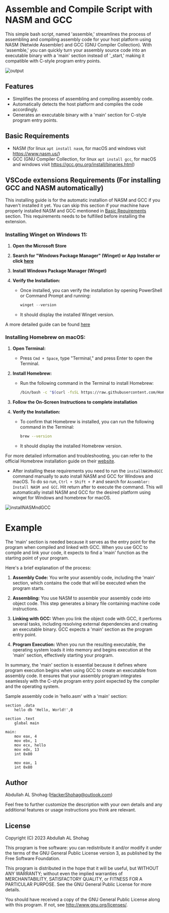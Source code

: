 # Assemble and Compile Script with NASM and GCC

This simple bash script, named 'assemble,' streamlines the process of assembling and compiling assembly code for your host platform using NASM (Netwide Assembler) and GCC (GNU Compiler Collection). With 'assemble,' you can quickly turn your assembly source code into an executable binary with a 'main' section instead of '_start,' making it compatible with C-style program entry points.

![output](https://github.com/HackerShohag/vscode-assembler-extension/assets/47150885/c8a7ef37-20e7-4adf-bd9f-8419ea6e557f)

## Features

* Simplifies the process of assembling and compiling assembly code.
* Automatically detects the host platform and compiles the code accordingly.
* Generates an executable binary with a 'main' section for C-style program entry points.

## Basic Requirements

* NASM (for linux `apt install nasm`, for macOS and windows visit https://www.nasm.us/)
* GCC (GNU Compiler Collection, for linux `apt install gcc`, for macOS and windows visit https://gcc.gnu.org/install/binaries.html)

## VSCode extensions Requirements (For installing GCC and NASM automatically)

This installing guide is for the automatic installion of NASM and GCC if you haven't installed it yet. You can skip this section if your machine have properly installed NASM and GCC mentioned in [Basic Requirements](#basic-requirements) section. This requirements needs to be fulfilled before installing the extension.

### Installing Winget on Windows 11:

1. **Open the Microsoft Store**

2. **Search for "Windows Package Manager" (Winget) or App Installer or click [here](https://www.microsoft.com/en-us/p/app-installer/9nblggh4nns1)**

3. **Install Windows Package Manager (Winget)**

4. **Verify the Installation:**
   - Once installed, you can verify the installation by opening PowerShell or Command Prompt and running:
     ```powershell
     winget --version
     ```
   - It should display the installed Winget version.

A more detailed guide can be found [here](https://pureinfotech.com/install-winget-windows-11)

### Installing Homebrew on macOS:

1. **Open Terminal:**
   - Press `Cmd + Space`, type "Terminal," and press Enter to open the Terminal.

2. **Install Homebrew:**
   - Run the following command in the Terminal to install Homebrew:
     ```bash
     /bin/bash -c "$(curl -fsSL https://raw.githubusercontent.com/Homebrew/install/master/install.sh)"
     ```

3. **Follow the On-Screen Instructions to complete installation**
4. **Verify the Installation:**
   - To confirm that Homebrew is installed, you can run the following command in the Terminal:
     ```bash
     brew --version
     ```
   - It should display the installed Homebrew version.

For more detailed information and troubleshooting, you can refer to the official Homebrew installation guide on their [website](https://brew.sh/).

* After installing these requirements you need to run the `installNASMndGCC` command manually to auto install NASM and GCC for Windows and macOS. To do so run, `Ctrl + Shift + P` and search for `Assembler: Install NASM and GCC`. Hit return after to execute the command. This will automatically install NASM and GCC for the desired platform using winget for Windows and homebrew for macOS.

![installNASMndGCC](https://github.com/HackerShohag/vscode-assembler-extension/assets/47150885/7d09d8a8-ffc5-4611-910c-c62ce1d46bb0)

# Example

The 'main' section is needed because it serves as the entry point for the program when compiled and linked with GCC. When you use GCC to compile and link your code, it expects to find a 'main' function as the starting point of your program. 

Here's a brief explanation of the process:

1. **Assembly Code:** You write your assembly code, including the 'main' section, which contains the code that will be executed when the program starts.

2. **Assembling:** You use NASM to assemble your assembly code into object code. This step generates a binary file containing machine code instructions.

3. **Linking with GCC:** When you link the object code with GCC, it performs several tasks, including resolving external dependencies and creating an executable binary. GCC expects a 'main' section as the program entry point.

4. **Program Execution:** When you run the resulting executable, the operating system loads it into memory and begins execution at the 'main' section, effectively starting your program.

In summary, the 'main' section is essential because it defines where program execution begins when using GCC to create an executable from assembly code. It ensures that your assembly program integrates seamlessly with the C-style program entry point expected by the compiler and the operating system.

Sample assembly code in 'hello.asm' with a 'main' section:

```assembly
section .data
    hello db 'Hello, World!',0

section .text
    global main

main:
    mov eax, 4
    mov ebx, 1
    mov ecx, hello
    mov edx, 13
    int 0x80

    mov eax, 1
    int 0x80
```

## Author

Abdullah AL Shohag (<HackerShohag@outlook.com>)

Feel free to further customize the description with your own details and any additional features or usage instructions you think are relevant.

## License

Copyright (C) 2023 Abdullah AL Shohag

This program is free software: you can redistribute it and/or modify it under the terms of the GNU General Public License version 3, as published by the Free Software Foundation.

This program is distributed in the hope that it will be useful, but WITHOUT ANY WARRANTY; without even the implied warranties of MERCHANTABILITY, SATISFACTORY QUALITY, or FITNESS FOR A PARTICULAR PURPOSE. See the GNU General Public License for more details.

You should have received a copy of the GNU General Public License along with this program. If not, see http://www.gnu.org/licenses/.
